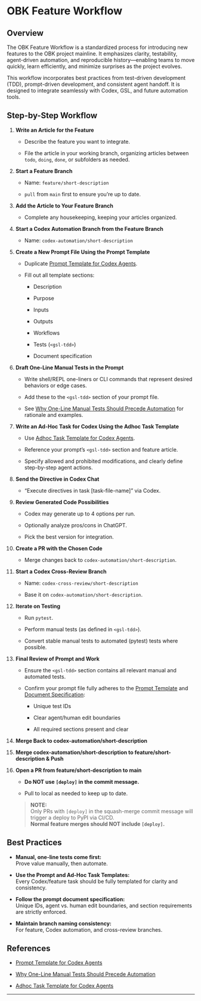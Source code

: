 # OBK Feature Workflow



## Overview

The OBK Feature Workflow is a standardized process for introducing new features to the OBK project mainline.
It emphasizes clarity, testability, agent-driven automation, and reproducible history—enabling teams to move quickly, learn efficiently, and minimize surprises as the project evolves.

This workflow incorporates best practices from test-driven development (TDD), prompt-driven development, and consistent agent handoff. It is designed to integrate seamlessly with Codex, GSL, and future automation tools.



## Step-by-Step Workflow

1. **Write an Article for the Feature**
    
    * Describe the feature you want to integrate.
        
    * File the article in your working branch, organizing articles between `todo`, `doing`, `done`, or subfolders as needed.
        
2. **Start a Feature Branch**
    
    * Name: `feature/short-description`
        
    * `pull` from `main` first to ensure you’re up to date.
        
3. **Add the Article to Your Feature Branch**
    
    * Complete any housekeeping, keeping your articles organized.
        
4. **Start a Codex Automation Branch from the Feature Branch**
    
    * Name: `codex-automation/short-description`
        
5. **Create a New Prompt File Using the Prompt Template**
    
    * Duplicate [Prompt Template for Codex Agents](prompt-template-for-codex-agents.md).
        
    * Fill out all template sections:
        
        * Description
            
        * Purpose
            
        * Inputs
            
        * Outputs
            
        * Workflows
            
        * Tests (`<gsl-tdd>`)
            
        * Document specification
            
6. **Draft One-Line Manual Tests in the Prompt**
    
    * Write shell/REPL one-liners or CLI commands that represent desired behaviors or edge cases.
        
    * Add these to the `<gsl-tdd>` section of your prompt file.
        
    * See [Why One-Line Manual Tests Should Precede Automation](one-line-manual-tests.md) for rationale and examples.
        
7. **Write an Ad-Hoc Task for Codex Using the Adhoc Task Template**
    
    * Use [Adhoc Task Template for Codex Agents](adhoc-task-template-for-codex-agents.md).
        
    * Reference your prompt’s `<gsl-tdd>` section and feature article.
        
    * Specify allowed and prohibited modifications, and clearly define step-by-step agent actions.
        
8. **Send the Directive in Codex Chat**
    
    * “Execute directives in task [task-file-name]” via Codex.
        
9. **Review Generated Code Possibilities**
    
    * Codex may generate up to 4 options per run.
        
    * Optionally analyze pros/cons in ChatGPT.
        
    * Pick the best version for integration.
        
10. **Create a PR with the Chosen Code**
    
    * Merge changes back to `codex-automation/short-description`.
        
11. **Start a Codex Cross-Review Branch**
    
    * Name: `codex-cross-review/short-description`
        
    * Base it on `codex-automation/short-description`.
        
12. **Iterate on Testing**
    
    * Run `pytest`.
        
    * Perform manual tests (as defined in `<gsl-tdd>`).
        
    * Convert stable manual tests to automated (pytest) tests where possible.
        
13. **Final Review of Prompt and Work**
    
    * Ensure the `<gsl-tdd>` section contains all relevant manual and automated tests.
        
    * Confirm your prompt file fully adheres to the [Prompt Template](prompt-template-for-codex-agents.md) and [Document Specification](prompt-template-for-codex-agents.md#document-specification):
        
        * Unique test IDs
            
        * Clear agent/human edit boundaries
            
        * All required sections present and clear
            
14. **Merge Back to codex-automation/short-description**
    
15. **Merge codex-automation/short-description to feature/short-description & Push**
    
16. **Open a PR from feature/short-description to main**
    
    * **Do NOT use `[deploy]` in the commit message.**
        
    * Pull to local as needed to keep up to date.
        
    
    > **NOTE:**  
    > Only PRs with `[deploy]` in the squash-merge commit message will trigger a deploy to PyPI via CI/CD.  
    > **Normal feature merges should NOT include `[deploy]`.**
    



## Best Practices

* **Manual, one-line tests come first:**  
    Prove value manually, then automate.
    
* **Use the Prompt and Ad-Hoc Task Templates:**  
    Every Codex/feature task should be fully templated for clarity and consistency.
    
* **Follow the prompt document specification:**  
    Unique IDs, agent vs. human edit boundaries, and section requirements are strictly enforced.
    
* **Maintain branch naming consistency:**  
    For feature, Codex automation, and cross-review branches.
    



## References

* [Prompt Template for Codex Agents](prompt-template-for-codex-agents.md)
    
* [Why One-Line Manual Tests Should Precede Automation](one-line-manual-tests.md)
    
* [Adhoc Task Template for Codex Agents](adhoc-task-template-for-codex-agents.md)
    

* * *